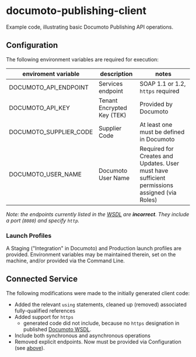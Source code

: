 # documoto-publishing-client

Example code, illustrating basic Documoto Publishing API operations.

## Configuration

The following environment variables are required for execution:
 
|enviroment variable | description | notes |
|--------------------|-------------|-------|
| DOCUMOTO_API_ENDPOINT | Services endpoint | SOAP 1.1 or 1.2, `https` required |
| DOCUMOTO_API_KEY | Tenant Encrypted Key (TEK) | Provided by Documoto |
| DOCUMOTO_SUPPLIER_CODE | Supplier Code | At least one must be defined in Documoto |
| DOCUMOTO_USER_NAME | Documoto User Name | Required for Creates and Updates. User must have sufficient permissions assigned (via Roles) |

*Note: the endpoints currently listed in the [WSDL](https://documoto.digabit.com/dws/services/PublishingService20?wsdl) are **incorrect**.
They include a port (`8080`) and specify `http`.*

### Launch Profiles

A Staging ("Integration" in Documoto) and Production launch profiles are provided.
Environment variables may be maintained therein, set on the machine, and/or provided via the Command Line.

## Connected Service

The following modifications were made to the initially generated client code:
- Added the relevant `using` statements, cleaned up (removed) associated fully-qualified references
- Added support for `https`
  - generated code did not include, because no `https` designation in published [Documoto WSDL](https://documoto.digabit.com/dws/services/PublishingService20?wsdl).
- Include both synchronous and asynchronous operations
- Removed explicit endpoints. Now must be provided via Configuration (see [above](#configuration)).
